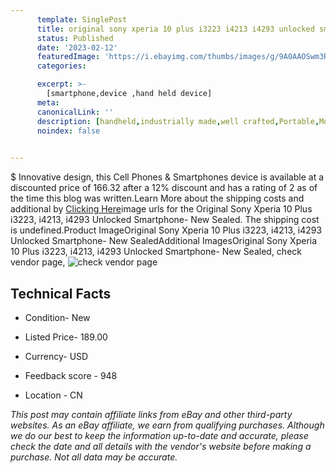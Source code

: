 ```yaml
---
      template: SinglePost
      title: original sony xperia 10 plus i3223 i4213 i4293 unlocked smartphone new sealed
      status: Published
      date: '2023-02-12'
      featuredImage: 'https://i.ebayimg.com/thumbs/images/g/9A0AAOSwm3RilDx4/s-l225.jpg'
      categories: 

      excerpt: >-
        [smartphone,device ,hand held device]
      meta:
      canonicalLink: ''
      description: [handheld,industrially made,well crafted,Portable,Mobile,Compact,Convenient,Lightweight,Maneuverable,Man-portable,Miniature,Carriable,Hand-held,Light,Holdable,Transportable,Mobile device,Pocket-sized,On-the-go,Wireless,Cordless,Compact size,Convenient size, smartphone,device ,hand held device]
      noindex: false

        
---
```

$
    Innovative design, this Cell Phones & Smartphones device is available at a discounted price of 166.32 after a 12% discount and has a rating of 2 as of the time this blog was written.Learn More about the shipping costs and additional by [Clicking Here](https://www.ebay.com/itm/393855673821?hash=item5bb3a0a5dd%3Ag%3A9A0AAOSwm3RilDx4&mkevt=1&mkcid=1&mkrid=711-53200-19255-0&campid=%253CePNCampaignId%253E&customid=%253CreferenceId%253E&toolid=10049)image urls for the Original Sony Xperia 10 Plus i3223, i4213, i4293 Unlocked Smartphone- New Sealed. The shipping cost is undefined.Product ImageOriginal Sony Xperia 10 Plus i3223, i4213, i4293 Unlocked Smartphone- New SealedAdditional ImagesOriginal Sony Xperia 10 Plus i3223, i4213, i4293 Unlocked Smartphone- New Sealed, check vendor page, ![check vendor page](https://origin-galleryplus.ebayimg.com/ws/web/393855673821_2_0_1/225x225.jpg,https://origin-galleryplus.ebayimg.com/ws/web/393855673821_3_0_1/225x225.jpg,https://origin-galleryplus.ebayimg.com/ws/web/393855673821_4_0_1/225x225.jpg,https://origin-galleryplus.ebayimg.com/ws/web/393855673821_5_0_1/225x225.jpg,https://origin-galleryplus.ebayimg.com/ws/web/393855673821_6_0_1/225x225.jpg,https://origin-galleryplus.ebayimg.com/ws/web/393855673821_7_0_1/225x225.jpg,https://origin-galleryplus.ebayimg.com/ws/web/393855673821_8_0_1/225x225.jpg,https://origin-galleryplus.ebayimg.com/ws/web/393855673821_9_0_1/225x225.jpg,https://origin-galleryplus.ebayimg.com/ws/web/393855673821_10_0_1/225x225.jpg,https://origin-galleryplus.ebayimg.com/ws/web/393855673821_11_0_1/225x225.jpg,https://origin-galleryplus.ebayimg.com/ws/web/393855673821_12_0_1/225x225.jpg)
    
    

 ## Technical Facts 



     
      

 - Condition- New 


      

 - Listed Price- 189.00 


      

 - Currency- USD 


      

 - Feedback score - 948 


      

 - Location - CN 


      
      

 *_This post may contain affiliate links from eBay and other third-party websites. As an eBay affiliate, we earn from qualifying purchases. Although we do our best to keep the information up-to-date and accurate, please check the date and all details with the vendor's website before making a purchase. Not all data may be accurate._*



    
    
    
    
    